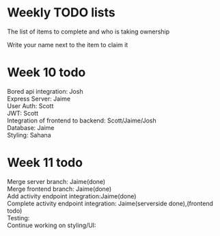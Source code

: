 # Weekly TODO lists
The list of items to complete and who is taking ownership

Write your name next to the item to claim it

# Week 10 todo
Bored api integration: Josh\
Express Server: Jaime\
User Auth: Scott\
JWT: Scott\
Integration of frontend to backend: Scott/Jaime/Josh\
Database: Jaime\
Styling: Sahana

# Week 11 todo
Merge server branch: Jaime(done)\
Merge frontend branch: Jaime(done)\
Add activity endpoint integration:Jaime(done)\
Complete activity endpoint integration: Jaime(serverside done),(frontend todo)\
Testing:\
Continue working on styling/UI:

